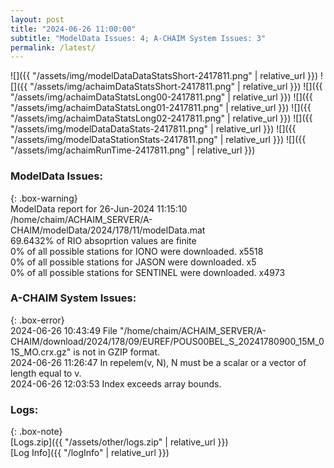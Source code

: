 ```yaml
---
layout: post
title: "2024-06-26 11:00:00"
subtitle: "ModelData Issues: 4; A-CHAIM System Issues: 3"
permalink: /latest/
---
```


![]({{ "/assets/img/modelDataDataStatsShort-2417811.png" | relative_url }})
![]({{ "/assets/img/achaimDataStatsShort-2417811.png" | relative_url }})
![]({{ "/assets/img/achaimDataStatsLong00-2417811.png" | relative_url }})
![]({{ "/assets/img/achaimDataStatsLong01-2417811.png" | relative_url }})
![]({{ "/assets/img/achaimDataStatsLong02-2417811.png" | relative_url }})
![]({{ "/assets/img/modelDataDataStats-2417811.png" | relative_url }})
![]({{ "/assets/img/modelDataStationStats-2417811.png" | relative_url }})
![]({{ "/assets/img/achaimRunTime-2417811.png" | relative_url }})


### ModelData Issues:  
  
{: .box-warning}  
 ModelData report for 26-Jun-2024 11:15:10   
 /home/chaim/ACHAIM_SERVER/A-CHAIM/modelData/2024/178/11/modelData.mat   
 69.6432% of RIO absoprtion values are finite   
 0% of all possible stations for IONO were downloaded. x5518   
 0% of all possible stations for JASON were downloaded. x5   
 0% of all possible stations for SENTINEL were downloaded. x4973   
  
### A-CHAIM System Issues:  
  
{: .box-error}  
2024-06-26 10:43:49 File "/home/chaim/ACHAIM_SERVER/A-CHAIM/download/2024/178/09/EUREF/POUS00BEL_S_20241780900_15M_01S_MO.crx.gz" is not in GZIP format.  
2024-06-26 11:26:47 In repelem(v, N), N must be a scalar or a vector of length equal to v.  
2024-06-26 12:03:53 Index exceeds array bounds.  

### Logs:  
  
{: .box-note}  
[Logs.zip]({{ "/assets/other/logs.zip" | relative_url }})  
[Log Info]({{ "/logInfo" | relative_url }})  

